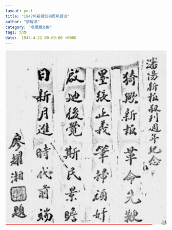 ```yaml
---
layout: post
title: "1947年新报创刊周年题词"
author: "廖耀湘"
category: "廖耀湘文集"
tags: 分类
date:  1947-4-22 00:00:00 +0000
---
```

![1947年新报创刊周年题词](../assets/images/新报1947.4.22-廖题词.png)



>*<!-- 录入校对：佚名 -->*
